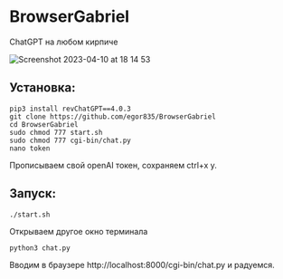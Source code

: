 # BrowserGabriel
ChatGPT на любом кирпиче

![Screenshot 2023-04-10 at 18 14 53](https://user-images.githubusercontent.com/90187830/230930495-2f86037b-9eac-4586-a18c-937e9452eec4.png)

## Установка:
```
pip3 install revChatGPT==4.0.3
git clone https://github.com/egor835/BrowserGabriel
cd BrowserGabriel
sudo chmod 777 start.sh
sudo chmod 777 cgi-bin/chat.py
nano token
```
Прописываем свой openAI токен, сохраняем ctrl+x y.

## Запуск:
```
./start.sh
```
Открываем другое окно терминала
```
python3 chat.py
```
Вводим в браузере http://localhost:8000/cgi-bin/chat.py и радуемся.

